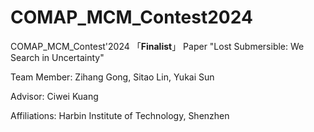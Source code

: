 # COMAP_MCM_Contest2024
COMAP_MCM_Contest'2024 「**Finalist**」 Paper "Lost Submersible: We Search in Uncertainty"

Team Member: Zihang Gong, Sitao Lin, Yukai Sun

Advisor: Ciwei Kuang

Affiliations: Harbin Institute of Technology, Shenzhen
